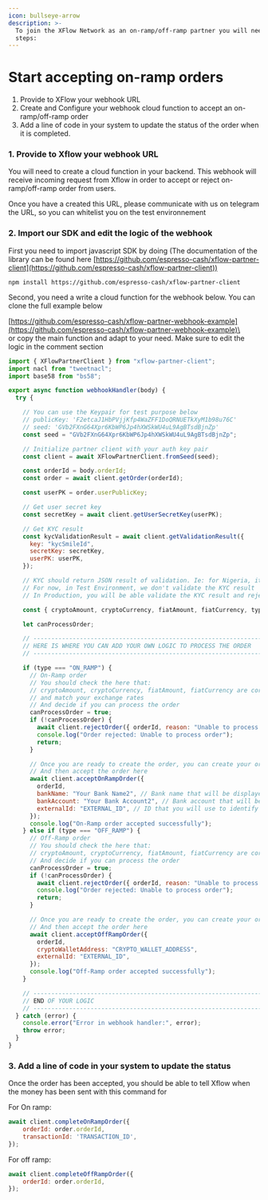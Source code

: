 ```yaml
---
icon: bullseye-arrow
description: >-
  To join the XFlow Network as an on-ramp/off-ramp partner you will need to do 3
  steps:
---
```


# Start accepting on-ramp orders

1. Provide to XFlow your webhook URL
2. Create and Configure your webhook cloud function to accept an on-ramp/off-ramp order
3. Add a line of code in your system to update the status of the order when it is completed.

### 1. Provide to Xflow your webhook URL

You will need to create a cloud function in your backend. This webhook will receive incoming request from Xflow in order to accept or reject on-ramp/off-ramp order from users.

Once you have a created this URL, please communicate with us on telegram the URL, so you can whitelist you on the test environnement

### 2. Import our SDK and edit the logic of the webhook

First you need to import javascript SDK by doing  (The documentation of the library can be found here [https://github.com/espresso-cash/xflow-partner-client](https://github.com/espresso-cash/xflow-partner-client))

```
npm install https://github.com/espresso-cash/xflow-partner-client
```

Second, you need a write a cloud function for the webhook below. You can clone the full example below&#x20;

[https://github.com/espresso-cash/xflow-partner-webhook-example](https://github.com/espresso-cash/xflow-partner-webhook-example)\
\
or copy the main function and adapt to your need. Make sure to edit the logic in the comment section

```javascript
import { XFlowPartnerClient } from "xflow-partner-client";
import nacl from "tweetnacl";
import base58 from "bs58";

export async function webhookHandler(body) {
  try {

    // You can use the Keypair for test purpose below
    // publicKey: 'F2etcaJ1HbPVjjKfp4WaZFF1DoQRNUETkXyM1b98u76C'
    // seed: 'GVb2FXnG64Xpr6KbWP6Jp4hXWSkWU4uL9AgBTsdBjnZp'
    const seed = "GVb2FXnG64Xpr6KbWP6Jp4hXWSkWU4uL9AgBTsdBjnZp";

    // Initialize partner client with your auth key pair
    const client = await XFlowPartnerClient.fromSeed(seed);

    const orderId = body.orderId;
    const order = await client.getOrder(orderId);

    const userPK = order.userPublicKey;

    // Get user secret key
    const secretKey = await client.getUserSecretKey(userPK);

    // Get KYC result
    const kycValidationResult = await client.getValidationResult({
      key: "kycSmileId",
      secretKey: secretKey,
      userPK: userPK,
    });

    // KYC should return JSON result of validation. Ie: for Nigeria, it is SmileID result
    // For now, in Test Environment, we don't validate the KYC result
    // In Production, you will be able validate the KYC result and reject the order if the KYC is not valid

    const { cryptoAmount, cryptoCurrency, fiatAmount, fiatCurrency, type } = order;

    let canProcessOrder;

    // -------------------------------------------------------------------------------------------------
    // HERE IS WHERE YOU CAN ADD YOUR OWN LOGIC TO PROCESS THE ORDER
    // -------------------------------------------------------------------------------------------------

    if (type === "ON_RAMP") {
      // On-Ramp order
      // You should check the here that:
      // cryptoAmount, cryptoCurrency, fiatAmount, fiatCurrency are correct
      // and match your exchange rates
      // And decide if you can process the order
      canProcessOrder = true;
      if (!canProcessOrder) {
        await client.rejectOrder({ orderId, reason: "Unable to process order" });
        console.log("Order rejected: Unable to process order");
        return;
      }

      // Once you are ready to create the order, you can create your order into your own system
      // And then accept the order here
      await client.acceptOnRampOrder({
        orderId,
        bankName: "Your Bank Name2", // Bank name that will be displayed to the user
        bankAccount: "Your Bank Account2", // Bank account that will be displayed to the user
        externalId: "EXTERNAL_ID", // ID that you will use to identify the order in your own system
      });
      console.log("On-Ramp order accepted successfully");
    } else if (type === "OFF_RAMP") {
      // Off-Ramp order
      // You should check the here that:
      // cryptoAmount, cryptoCurrency, fiatAmount, fiatCurrency are correct and match your exchange rates
      // And decide if you can process the order
      canProcessOrder = true;
      if (!canProcessOrder) {
        await client.rejectOrder({ orderId, reason: "Unable to process order" });
        console.log("Order rejected: Unable to process order");
        return;
      }

      // Once you are ready to create the order, you can create your order into your own system
      // And then accept the order here
      await client.acceptOffRampOrder({
        orderId,
        cryptoWalletAddress: "CRYPTO_WALLET_ADDRESS",
        externalId: "EXTERNAL_ID",
      });
      console.log("Off-Ramp order accepted successfully");
    }

    // -------------------------------------------------------------------------------------------------
    // END OF YOUR LOGIC
    // -------------------------------------------------------------------------------------------------
  } catch (error) {
    console.error("Error in webhook handler:", error);
    throw error;
  }
}
```

### 3. Add a line of code in your system to update the status

Once the order has been accepted, you should be able to tell Xflow when the money has been sent with this command for&#x20;

For On ramp:

```javascript
await client.completeOnRampOrder({
    orderId: order.orderId,
    transactionId: 'TRANSACTION_ID',
});
```

For off ramp:

```javascript
await client.completeOffRampOrder({
    orderId: order.orderId,
});
```
